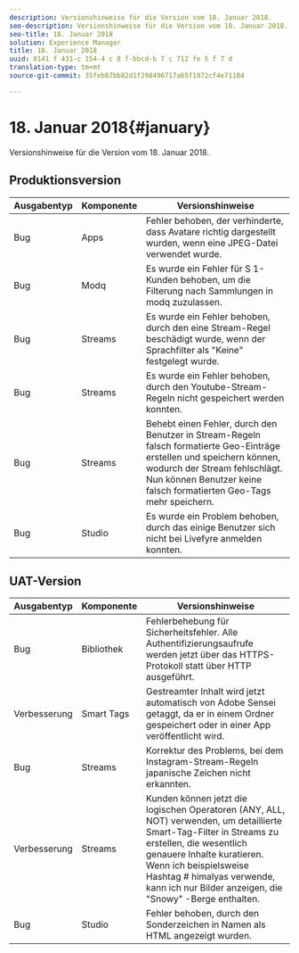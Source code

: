 ```yaml
---
description: Versionshinweise für die Version vom 18. Januar 2018.
seo-description: Versionshinweise für die Version vom 18. Januar 2018.
seo-title: 18. Januar 2018
solution: Experience Manager
title: 18. Januar 2018
uuid: 8141 f 431-c 154-4 c 8 f-bbcd-b 7 c 712 fe 5 f 7 d
translation-type: tm+mt
source-git-commit: 35feb87bb82d1f298496717a65f1972cf4e71104

---
```



# 18. Januar 2018{#january}

Versionshinweise für die Version vom 18. Januar 2018.

## Produktionsversion

| **Ausgabentyp** | **Komponente** | **Versionshinweise** |
|---|---|---|
| Bug | Apps | Fehler behoben, der verhinderte, dass Avatare richtig dargestellt wurden, wenn eine JPEG-Datei verwendet wurde. |
| Bug | Modq | Es wurde ein Fehler für S 1-Kunden behoben, um die Filterung nach Sammlungen in modq zuzulassen. |
| Bug | Streams | Es wurde ein Fehler behoben, durch den eine Stream-Regel beschädigt wurde, wenn der Sprachfilter als &quot;Keine&quot; festgelegt wurde. |
| Bug | Streams | Es wurde ein Fehler behoben, durch den Youtube-Stream-Regeln nicht gespeichert werden konnten. |
| Bug | Streams | Behebt einen Fehler, durch den Benutzer in Stream-Regeln falsch formatierte Geo-Einträge erstellen und speichern können, wodurch der Stream fehlschlägt. Nun können Benutzer keine falsch formatierten Geo-Tags mehr speichern. |
| Bug | Studio | Es wurde ein Problem behoben, durch das einige Benutzer sich nicht bei Livefyre anmelden konnten. |

## UAT-Version

| **Ausgabentyp** | **Komponente** | **Versionshinweise** |
|---|---|---|
| Bug | Bibliothek | Fehlerbehebung für Sicherheitsfehler. Alle Authentifizierungsaufrufe werden jetzt über das HTTPS-Protokoll statt über HTTP ausgeführt. |
| Verbesserung | Smart Tags | Gestreamter Inhalt wird jetzt automatisch von Adobe Sensei getaggt, da er in einem Ordner gespeichert oder in einer App veröffentlicht wird. |
| Bug | Streams | Korrektur des Problems, bei dem Instagram-Stream-Regeln japanische Zeichen nicht erkannten. |
| Verbesserung | Streams | Kunden können jetzt die logischen Operatoren (ANY, ALL, NOT) verwenden, um detaillierte Smart-Tag-Filter in Streams zu erstellen, die wesentlich genauere Inhalte kuratieren. Wenn ich beispielsweise Hashtag # himalyas verwende, kann ich nur Bilder anzeigen, die &quot;Snowy&quot; -Berge enthalten. |
| Bug | Studio | Fehler behoben, durch den Sonderzeichen in Namen als HTML angezeigt wurden. |

